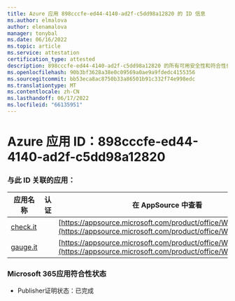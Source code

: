 ```yaml
---
title: Azure 应用 898cccfe-ed44-4140-ad2f-c5dd98a12820 的 ID 信息
ms.author: elmalova
author: elenamalova
manager: tonybal
ms.date: 06/16/2022
ms.topic: article
ms.service: attestation
certification_type: attested
description: 898cccfe-ed44-4140-ad2f-c5dd98a12820 的所有可用安全性和符合性信息。
ms.openlocfilehash: 90b3bf3628a38e0c09569a0ae9a9fdedc4155356
ms.sourcegitcommit: bb53eca8ac8750b33a86501b91c332f74e998edc
ms.translationtype: MT
ms.contentlocale: zh-CN
ms.lasthandoff: 06/17/2022
ms.locfileid: "66135951"
---
```

# <a name="azure-app-id-898cccfe-ed44-4140-ad2f-c5dd98a12820"></a>Azure 应用 ID：898cccfe-ed44-4140-ad2f-c5dd98a12820


### <a name="apps-associated-with-this-id"></a>与此 ID 关联的应用：
| **应用名称** | **认证** | **在 AppSource 中查看** |
|--------------|---------------|-----------------------|
| [check.it](../forward/WA200003604.md) |  | [https://appsource.microsoft.com/product/office/WA200003604](https://appsource.microsoft.com/product/office/WA200003604) |
| [gauge.it](../forward/WA200003874.md) |  | [https://appsource.microsoft.com/product/office/WA200003874](https://appsource.microsoft.com/product/office/WA200003874) |

### <a name="microsoft-365-app-compliance-status"></a>Microsoft 365应用符合性状态
- Publisher证明状态：已完成
